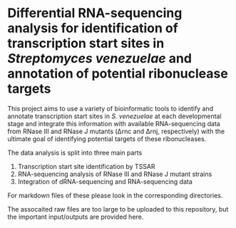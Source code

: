# Differential RNA-sequencing analysis for identification of transcription start sites in *Streptomyces venezuelae* and annotation of potential ribonuclease targets

This project aims to use a variety of bioinformatic tools to identify and annotate transcription start sites in *S. venezuelae* at each developmental stage and integrate this information with available RNA-sequencing data from RNase III and RNase J mutants (Δrnc and Δrnj, respectively) with the ultimate goal of identifying potential targets of these ribonucleases.

The data analysis is split into three main parts 

1) Transcription start site identification by TSSAR 
2) RNA-sequencing analysis of RNase III and RNase J mutant strains
3) Integration of dRNA-sequencing and RNA-sequencing data 

For markdown files of these please look in the corresponding directories. 

The assocaited raw files are too large to be uploaded to this repository, but the important input/outputs are provided here. 



